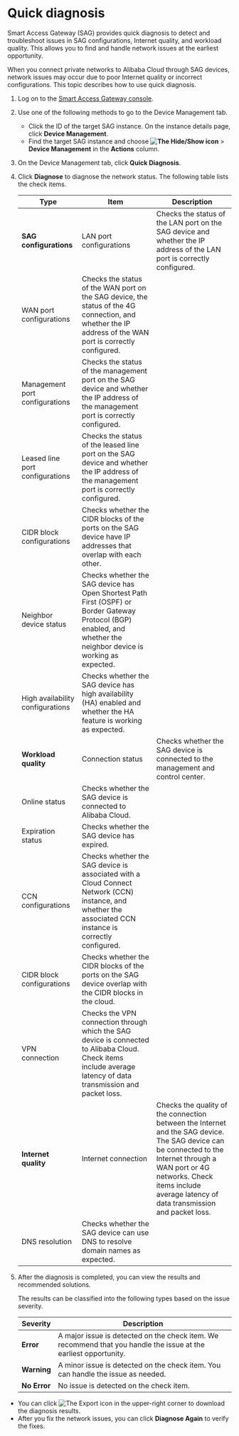# Quick diagnosis

Smart Access Gateway \(SAG\) provides quick diagnosis to detect and troubleshoot issues in SAG configurations, Internet quality, and workload quality. This allows you to find and handle network issues at the earliest opportunity.

When you connect private networks to Alibaba Cloud through SAG devices, network issues may occur due to poor Internet quality or incorrect configurations. This topic describes how to use quick diagnosis.

1.  Log on to the [Smart Access Gateway console](https://smartag.console.aliyun.com).

2.  Use one of the following methods to go to the Device Management tab.

    -   Click the ID of the target SAG instance. On the instance details page, click **Device Management**.
    -   Find the target SAG instance and choose **![The Hide/Show icon](https://static-aliyun-doc.oss-cn-hangzhou.aliyuncs.com/assets/img/en-US/0213713061/p135154.png)** \> **Device Management** in the **Actions** column.
3.  On the Device Management tab, click **Quick Diagnosis**.

4.  Click **Diagnose** to diagnose the network status. The following table lists the check items.

    |Type|Item|Description|
    |----|----|-----------|
    |**SAG configurations**|LAN port configurations|Checks the status of the LAN port on the SAG device and whether the IP address of the LAN port is correctly configured.|
    |WAN port configurations|Checks the status of the WAN port on the SAG device, the status of the 4G connection, and whether the IP address of the WAN port is correctly configured.|
    |Management port configurations|Checks the status of the management port on the SAG device and whether the IP address of the management port is correctly configured.|
    |Leased line port configurations|Checks the status of the leased line port on the SAG device and whether the IP address of the management port is correctly configured.|
    |CIDR block configurations|Checks whether the CIDR blocks of the ports on the SAG device have IP addresses that overlap with each other.|
    |Neighbor device status|Checks whether the SAG device has Open Shortest Path First \(OSPF\) or Border Gateway Protocol \(BGP\) enabled, and whether the neighbor device is working as expected.|
    |High availability configurations|Checks whether the SAG device has high availability \(HA\) enabled and whether the HA feature is working as expected.|
    |**Workload quality**|Connection status|Checks whether the SAG device is connected to the management and control center.|
    |Online status|Checks whether the SAG device is connected to Alibaba Cloud.|
    |Expiration status|Checks whether the SAG device has expired.|
    |CCN configurations|Checks whether the SAG device is associated with a Cloud Connect Network \(CCN\) instance, and whether the associated CCN instance is correctly configured.|
    |CIDR block configurations|Checks whether the CIDR blocks of the ports on the SAG device overlap with the CIDR blocks in the cloud.|
    |VPN connection|Checks the VPN connection through which the SAG device is connected to Alibaba Cloud. Check items include average latency of data transmission and packet loss.|
    |**Internet quality**|Internet connection|Checks the quality of the connection between the Internet and the SAG device. The SAG device can be connected to the Internet through a WAN port or 4G networks. Check items include average latency of data transmission and packet loss.|
    |DNS resolution|Checks whether the SAG device can use DNS to resolve domain names as expected.|

5.  After the diagnosis is completed, you can view the results and recommended solutions.

    The results can be classified into the following types based on the issue severity.

    |Severity|Description|
    |--------|-----------|
    |**Error**|A major issue is detected on the check item. We recommend that you handle the issue at the earliest opportunity.|
    |**Warning**|A minor issue is detected on the check item. You can handle the issue as needed.|
    |**No Error**|No issue is detected on the check item.|


-   You can click ![The Export icon](https://static-aliyun-doc.oss-cn-hangzhou.aliyuncs.com/assets/img/en-US/9518813061/p135229.png) in the upper-right corner to download the diagnosis results.
-   After you fix the network issues, you can click **Diagnose Again** to verify the fixes.

